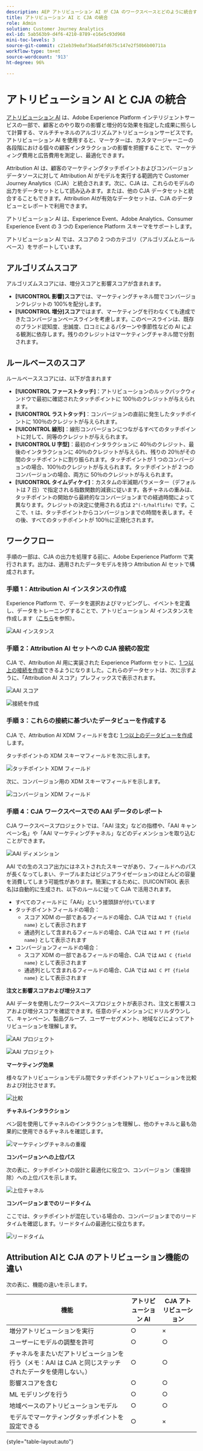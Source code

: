 ```yaml
---
description: AEP アトリビューション AI が CJA のワークスペースとどのように統合するかを説明します。
title: アトリビューション AI と CJA の統合
role: Admin
solution: Customer Journey Analytics
exl-id: 5ab563b9-d4f6-4210-8789-e16e5c93d968
mini-toc-levels: 3
source-git-commit: c21eb39e0af36ad54fd675c147e2f50b6b00711a
workflow-type: tm+mt
source-wordcount: '913'
ht-degree: 96%

---
```


# アトリビューション AI と CJA の統合

[アトリビューション AI](https://experienceleague.adobe.com/docs/experience-platform/intelligent-services/attribution-ai/overview.html?lang=ja) は、Adobe Experience Platform インテリジェントサービスの一部で、顧客とのやり取りの影響と増分的な効果を指定した成果に照らして計算する、マルチチャネルのアルゴリズムアトリビューションサービスです。アトリビューション AI を使用すると、マーケターは、カスタマージャーニーの各段階における個々の顧客インタラクションの影響を把握することで、マーケティング費用と広告費用を測定し、最適化できます。

Attribution AI は、顧客のマーケティングタッチポイントおよびコンバージョンデータソースに対して Attribution AI がモデルを実行する範囲内で Customer Journey Analytics（CJA）と統合されます。次に、CJA は、これらのモデルの出力をデータセットとして読み込みます。または、他の CJA データセットと統合することもできます。Attribution AIが有効なデータセットは、CJA のデータビューとレポートで利用できます。

アトリビューション AI は、Experience Event、Adobe Analytics、Consumer Experience Event の 3 つの Experience Platform スキーマをサポートします。

アトリビューション AI では、スコアの 2 つのカテゴリ（アルゴリズムとルールベース）をサポートしています。

## アルゴリズムスコア

アルゴリズムスコアには、増分スコアと影響スコアが含まれます。

* **[!UICONTROL 影響]スコア**&#x200B;では、マーケティングチャネル間でコンバージョンクレジットの 100%を配分します。
* **[!UICONTROL 増分]スコア**&#x200B;ではまず、マーケティングを行わなくても達成できたコンバージョンベースラインを考慮します。このベースラインは、既存のブランド認知度、忠誠度、口コミによるパターンや季節性などの AI による観測に依存します。残りのクレジットはマーケティングチャネル間で分割されます。

## ルールベースのスコア

ルールベーススコアには、以下が含まれます

* **[!UICONTROL ファーストタッチ]**：アトリビューションのルックバックウィンドウで最初に確認されたタッチポイントに 100％のクレジットが与えられます。
* **[!UICONTROL ラストタッチ]**：コンバージョンの直前に発生したタッチポイントに 100％のクレジットが与えられます。
* **[!UICONTROL 線形]**：線形コンバージョンにつながるすべてのタッチポイントに対して、同等のクレジットが与えられます。
* **[!UICONTROL U 字型]**：最初のインタラクションに 40％のクレジット、最後のインタラクションに 40％のクレジットが与えられ、残りの 20％がその間のタッチポイントに割り振られます。タッチポイントが 1 つのコンバージョンの場合、100％のクレジットが与えられます。タッチポイントが 2 つのコンバージョンの場合、両方に 50％のクレジットが与えられます。
* **[!UICONTROL タイムディケイ]**：カスタムの半減期パラメーター（デフォルトは 7 日）で指定される指数関数的減衰に従います。各チャネルの重みは、タッチポイントの開始から最終的なコンバージョンまでの経過時間によって異なります。クレジットの決定に使用される式は `2^(-t/halflife)` です。ここで、`t` は、タッチポイントからコンバージョンまでの時間を表します。その後、すべてのタッチポイントが 100％に正規化されます。

## ワークフロー

手順の一部は、CJA の出力を処理する前に、Adobe Experience Platform で実行されます。出力は、適用されたデータモデルを持つ Attribution AI セットで構成されます。

### 手順 1：Attribution AI インスタンスの作成

Experience Platform で、データを選択およびマッピングし、イベントを定義し、データをトレーニングすることで、アトリビューション AI インスタンスを作成します（[こちら](https://experienceleague.adobe.com/docs/experience-platform/intelligent-services/attribution-ai/user-guide.html?lang=ja)を参照）。

![AAI インスタンス](assets/aai-instance.png)

### 手順 2：Attribution AI セットへの CJA 接続の設定

CJA で、Attribution AI 用に実装された Experience Platform セットに、[1 つ以上の接続を作成](/help/connections/create-connection.md)できるようになりました。これらのデータセットは、次に示すように、「Attribution AI スコア」プレフィックスで表示されます。

![AAI スコア](assets/aai-scores.png)

![接続を作成](assets/aai-create-connection.png)

### 手順 3：これらの接続に基づいたデータビューを作成する

CJA で、Attribution AI XDM フィールドを含む [1 つ以上のデータビューを作成](/help/data-views/create-dataview.md)します。

タッチポイントの XDM スキーマフィールドを次に示します。

![タッチポイント XDM フィールド](assets/touchpoint-fields.png)

次に、コンバージョン用の XDM スキーマフィールドを示します。

![コンバージョン XDM フィールド](assets/conversion-fields.png)

### 手順 4：CJA ワークスペースでの AAI データのレポート

CJA ワークスペースプロジェクトでは、「AAI 注文」などの指標や、「AAI キャンペーン名」や「AAI マーケティングチャネル」などのディメンションを取り込むことができます。

![AAI ディメンション](assets/aai-dims.png)

AAI での生のスコア出力にはネストされたスキーマがあり、フィールドへのパスが長くなってしまい、テーブルまたはビジュアライゼーションのほとんどの容量を消費してしまう可能性があります。簡潔にするために、[!UICONTROL 表示名]は自動的に生成され、以下のルールに従って CJA で活用されます。

* すべてのフィールドに「AAI」という接頭辞が付いています
* タッチポイントフィールドの場合：
   * スコア XDM の一部であるフィールドの場合、CJA では `AAI T {field name}` として表示されます
   * 通過列として含まれるフィールドの場合、CJA では `AAI T PT {field name}` として表示されます
* コンバージョンフィールドの場合：
   * スコア XDM の一部であるフィールドの場合、CJA では `AAI C {field name}` として表示されます
   * 通過列として含まれるフィールドの場合、CJA では `AAI C PT {field name}` として表示されます

**注文と影響スコアおよび増分スコア**

AAI データを使用したワークスペースプロジェクトが表示され、注文と影響スコアおよび増分スコアを確認できます。任意のディメンションにドリルダウンして、キャンペーン、製品グループ、ユーザーセグメント、地域などによってアトリビューションを理解します。

![AAI プロジェクト](assets/aai-project.png)

![AAI プロジェクト](assets/aai-project2.png)

**マーケティング効果**

様々なアトリビューションモデル間でタッチポイントアトリビューションを比較および対比させます。

![比較](assets/compare.png)

**チャネルインタラクション**

ベン図を使用してチャネルのインタラクションを理解し、他のチャネルと最も効果的に使用できるチャネルを確認します。

![マーケティングチャネルの重複](assets/mc-overlap.png)

**コンバージョンへの上位パス**

次の表に、タッチポイントの設計と最適化に役立つ、コンバージョン（重複排除）への上位パスを示します。

![上位チャネル](assets/top-channels.png)

**コンバージョンまでのリードタイム**

ここでは、タッチポイントが混在している場合の、コンバージョンまでのリードタイムを確認します。リードタイムの最適化に役立ちます。

![リードタイム](assets/lead-time.png)

## Attribution AIと CJA のアトリビューション機能の違い

次の表に、機能の違いを示します。

| 機能 | アトリビューション AI | CJA アトリビューション |
| --- | --- | --- |
| 増分アトリビューションを実行 | ○ | × |
| ユーザーにモデルの調整を許可 | ○ | ○ |
| チャネルをまたいだアトリビューションを行う（メモ：AAI は CJA と同じステッチされたデータを使用しない。） | ○ | ○ |
| 影響スコアを含む | ○ | ○ |
| ML モデリングを行う | ○ | ○ |
| 地域ベースのアトリビューションモデル | ○ | ○ |
| モデルでマーケティングタッチポイントを設定できる | ○ | × |

{style="table-layout:auto"}
